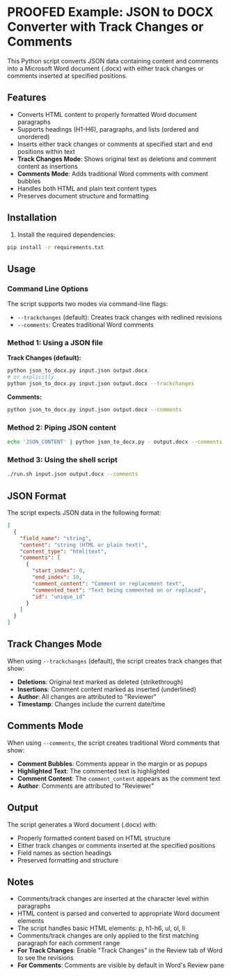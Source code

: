 # PROOFED Example: JSON to DOCX Converter with Track Changes or Comments

This Python script converts JSON data containing content and comments into a Microsoft Word document (.docx) with either track changes or comments inserted at specified positions.

## Features

- Converts HTML content to properly formatted Word document paragraphs
- Supports headings (H1-H6), paragraphs, and lists (ordered and unordered)
- Inserts either track changes or comments at specified start and end positions within text
- **Track Changes Mode**: Shows original text as deletions and comment content as insertions
- **Comments Mode**: Adds traditional Word comments with comment bubbles
- Handles both HTML and plain text content types
- Preserves document structure and formatting

## Installation

1. Install the required dependencies:
```bash
pip install -r requirements.txt
```

## Usage

### Command Line Options

The script supports two modes via command-line flags:

- `--trackchanges` (default): Creates track changes with redlined revisions
- `--comments`: Creates traditional Word comments

### Method 1: Using a JSON file

**Track Changes (default):**
```bash
python json_to_docx.py input.json output.docx
# or explicitly
python json_to_docx.py input.json output.docx --trackchanges
```

**Comments:**
```bash
python json_to_docx.py input.json output.docx --comments
```

### Method 2: Piping JSON content
```bash
echo 'JSON_CONTENT' | python json_to_docx.py - output.docx --comments
```

### Method 3: Using the shell script
```bash
./run.sh input.json output.docx --comments
```

## JSON Format

The script expects JSON data in the following format:

```json
[
  {
    "field_name": "string",
    "content": "string (HTML or plain text)",
    "content_type": "html|text",
    "comments": [
      {
        "start_index": 0,
        "end_index": 10,
        "comment_content": "Comment or replacement text",
        "commented_text": "Text being commented on or replaced",
        "id": "unique_id"
      }
    ]
  }
]
```

## Track Changes Mode

When using `--trackchanges` (default), the script creates track changes that show:
- **Deletions**: Original text marked as deleted (strikethrough)
- **Insertions**: Comment content marked as inserted (underlined)
- **Author**: All changes are attributed to "Reviewer"
- **Timestamp**: Changes include the current date/time

## Comments Mode

When using `--comments`, the script creates traditional Word comments that show:
- **Comment Bubbles**: Comments appear in the margin or as popups
- **Highlighted Text**: The commented text is highlighted
- **Comment Content**: The `comment_content` appears as the comment text
- **Author**: Comments are attributed to "Reviewer"

## Output

The script generates a Word document (.docx) with:
- Properly formatted content based on HTML structure
- Either track changes or comments inserted at the specified positions
- Field names as section headings
- Preserved formatting and structure

## Notes

- Comments/track changes are inserted at the character level within paragraphs
- HTML content is parsed and converted to appropriate Word document elements
- The script handles basic HTML elements: p, h1-h6, ul, ol, li
- Comments/track changes are only applied to the first matching paragraph for each comment range
- **For Track Changes**: Enable "Track Changes" in the Review tab of Word to see the revisions
- **For Comments**: Comments are visible by default in Word's Review pane 